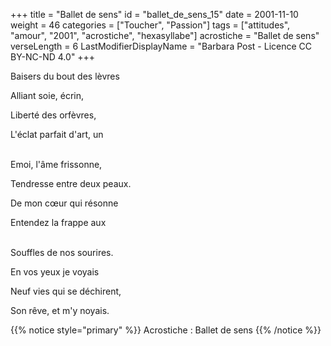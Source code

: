 +++
title = "Ballet de sens"
id = "ballet_de_sens_15"
date = 2001-11-10
weight = 46
categories = ["Toucher", "Passion"]
tags = ["attitudes", "amour", "2001", "acrostiche", "hexasyllabe"]
acrostiche = "Ballet de sens"
verseLength = 6
LastModifierDisplayName = "Barbara Post - Licence CC BY-NC-ND 4.0"
+++

Baisers du bout des lèvres

Alliant soie, écrin,

Liberté des orfèvres,

L'éclat parfait d'art, un

 \
Emoi, l'âme frissonne,

Tendresse entre deux peaux.

De mon cœur qui résonne

Entendez la frappe aux

 \
Souffles de nos sourires.

En vos yeux je voyais

Neuf vies qui se déchirent,

Son rêve, et m'y noyais.

{{% notice style="primary" %}}
Acrostiche : Ballet de sens
{{% /notice %}}
